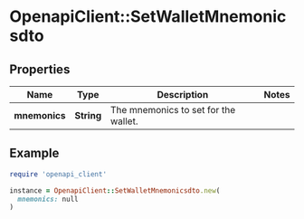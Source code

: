 # OpenapiClient::SetWalletMnemonicsdto

## Properties

| Name | Type | Description | Notes |
| ---- | ---- | ----------- | ----- |
| **mnemonics** | **String** | The mnemonics to set for the wallet. |  |

## Example

```ruby
require 'openapi_client'

instance = OpenapiClient::SetWalletMnemonicsdto.new(
  mnemonics: null
)
```

